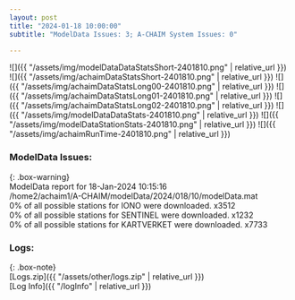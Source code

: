 ```yaml
---
layout: post
title: "2024-01-18 10:00:00"
subtitle: "ModelData Issues: 3; A-CHAIM System Issues: 0"

---
```


![]({{ "/assets/img/modelDataDataStatsShort-2401810.png" | relative_url }})
![]({{ "/assets/img/achaimDataStatsShort-2401810.png" | relative_url }})
![]({{ "/assets/img/achaimDataStatsLong00-2401810.png" | relative_url }})
![]({{ "/assets/img/achaimDataStatsLong01-2401810.png" | relative_url }})
![]({{ "/assets/img/achaimDataStatsLong02-2401810.png" | relative_url }})
![]({{ "/assets/img/modelDataDataStats-2401810.png" | relative_url }})
![]({{ "/assets/img/modelDataStationStats-2401810.png" | relative_url }})
![]({{ "/assets/img/achaimRunTime-2401810.png" | relative_url }})


### ModelData Issues:  
  
{: .box-warning}  
 ModelData report for 18-Jan-2024 10:15:16   
 /home2/achaim1/A-CHAIM/modelData/2024/018/10/modelData.mat   
 0% of all possible stations for IONO were downloaded. x3512   
 0% of all possible stations for SENTINEL were downloaded. x1232   
 0% of all possible stations for KARTVERKET were downloaded. x7733   
  


### Logs:  
  
{: .box-note}  
[Logs.zip]({{ "/assets/other/logs.zip" | relative_url }})  
[Log Info]({{ "/logInfo" | relative_url }})  

